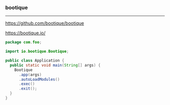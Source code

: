 ### bootique
---
https://github.com/bootique/bootique

https://bootique.io/

```java
package com.foo;

import io.bootique.Bootique;

public class Application {
  public static void main(String[] args) {
    Bootique
      .app(args)
      .autoLoadModules()
      .exec()
      .exit();
  }
}
```

```
```

```
```
